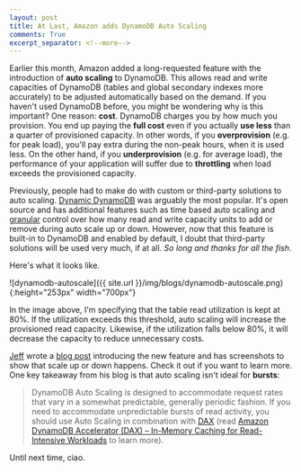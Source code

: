 ```yaml
---
layout: post
title: At Last, Amazon adds DynamoDB Auto Scaling
comments: True
excerpt_separator: <!--more-->
---
```


Earlier this month, Amazon added a long-requested feature with the introduction of **auto scaling** to DynamoDB. This allows read and write capacities of DynamoDB (tables and global secondary indexes more accurately) to be adjusted automatically based on the demand. If you haven't used DynamoDB before, you might be wondering why is this important? One reason: **cost**. DynamoDB charges you by how much you provision. You end up paying the **full cost** even if you actually **use less** than a quarter of provisioned capacity. In other words, if you **overprovision** (e.g. for peak load), you'll pay extra during the non-peak hours, when it is used less. On the other hand, if you **underprovision** (e.g. for average load), the performance of your application will suffer due to **throttling** when load exceeds the provisioned capacity.

<!--more-->

Previously, people had to make do with custom or third-party solutions to auto scaling. [Dynamic DynamoDB](https://github.com/sebdah/dynamic-dynamodb) was arguably the most popular. It's open source and has additional features such as time based auto scaling and [granular](https://dynamic-dynamodb.readthedocs.io/en/latest/granular_scaling.html) control over how many read and write capacity units to add or remove during auto scale up or down. However, now that this feature is built-in to DynamoDB and enabled by default, I doubt that third-party solutions will be used very much, if at all. *So long and thanks for all the fish*.

Here's what it looks like.

![dynamodb-autoscale]({{ site.url }}/img/blogs/dynamodb-autoscale.png){:height="253px" width="700px"}

In the image above, I'm specifying that the table read utilization is kept at 80%. If the utilization exceeds this threshold, auto scaling will increase the provisioned read capacity. Likewise, if the utilization falls below 80%, it will decrease the capacity to reduce unnecessary costs.

[Jeff](https://twitter.com/jeffbarr) wrote a [blog post](https://aws.amazon.com/blogs/aws/new-auto-scaling-for-amazon-dynamodb/) introducing the new feature and has screenshots to show that scale up or down happens. Check it out if you want to learn more. One key takeaway from his blog is that auto scaling isn't ideal for **bursts**:

> DynamoDB Auto Scaling is designed to accommodate request rates that vary in a somewhat predictable, generally periodic fashion. If you need to accommodate unpredictable bursts of read activity, you should use Auto Scaling in combination with [DAX](https://aws.amazon.com/dynamodb/dax/) (read [Amazon DynamoDB Accelerator (DAX) – In-Memory Caching for Read-Intensive Workloads](https://aws.amazon.com/blogs/aws/amazon-dynamodb-accelerator-dax-in-memory-caching-for-read-intensive-workloads/) to learn more).

Until next time, ciao.
